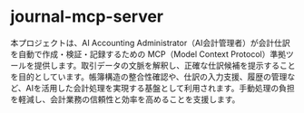 # journal-mcp-server

本プロジェクトは、AI Accounting Administrator（AI会計管理者）が会計仕訳を自動で作成・検証・記録するための MCP（Model Context Protocol）準拠ツールを提供します。取引データの文脈を解釈し、正確な仕訳候補を提示することを目的としています。帳簿構造の整合性確認や、仕訳の入力支援、履歴の管理など、AIを活用した会計処理を実現する基盤として利用されます。手動処理の負担を軽減し、会計業務の信頼性と効率を高めることを支援します。
